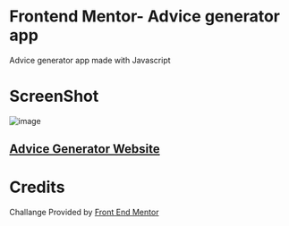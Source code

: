 # Frontend Mentor-  Advice generator app
Advice generator app made with Javascript

# ScreenShot
![image](https://user-images.githubusercontent.com/98420695/175838392-9b67a3ab-15e0-41f1-881b-21baa074c4c6.png)
 
[<h2>Advice Generator Website </h2> ](https://ouss122.github.io/Frontend-Mentor-Advice-generator-app/)

# Credits
Challange Provided by [Front End Mentor](https://www.frontendmentor.io)
